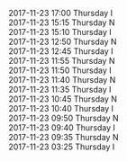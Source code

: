 2017-11-23 17:00 Thursday  I  
2017-11-23 15:15 Thursday  N  
2017-11-23 15:10 Thursday  I  
2017-11-23 12:50 Thursday  N  
2017-11-23 12:45 Thursday  I  
2017-11-23 11:55 Thursday  N  
2017-11-23 11:50 Thursday  I  
2017-11-23 11:40 Thursday  N  
2017-11-23 11:35 Thursday  I  
2017-11-23 10:45 Thursday  N  
2017-11-23 10:40 Thursday  I  
2017-11-23 09:50 Thursday  N  
2017-11-23 09:40 Thursday  I  
2017-11-23 09:35 Thursday  N  
2017-11-23 03:25 Thursday  I  
